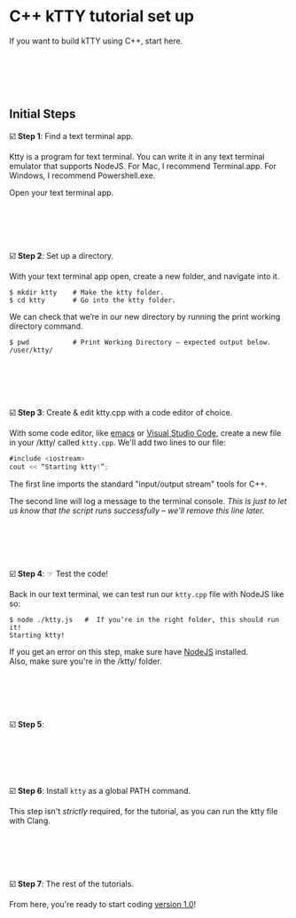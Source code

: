 #  C++ kTTY tutorial set up

If you want to build kTTY using C++, start here.

<br/><br/><br/><br/>



##  Initial Steps

☑️ **Step 1**: Find a text terminal app.   

Ktty is a program for text terminal.  You can write it in any text terminal emulator that supports NodeJS. For Mac, I recommend Terminal.app.  For Windows, I recommend Powershell.exe.  

Open your text terminal app.

<br/><br/><br/><br/>


☑️ **Step 2**: Set up a directory.  

With your text terminal app open, create a new folder, and navigate into it. 

```shell
$ mkdir ktty    # Make the ktty folder.
$ cd ktty       # Go into the ktty folder.
```

We can check that we’re in our new directory 
by running the print working directory command. 

```shell
$ pwd           # Print Working Directory – expected output below.
/user/ktty/     
```


<br/><br/><br/><br/>


☑️ **Step 3**: Create & edit ktty.cpp with a code editor of choice.

With some code editor, like [emacs](https://www.gnu.org/software/emacs/) or [Visual Studio Code](https://code.visualstudio.com/), create a new file in your /ktty/ called `ktty.cpp`.
We'll add two lines to our file:

```js
#include <iostream>
cout << “Starting ktty!”;
```

The first line imports the standard "input/output stream" tools for C++.

The second line will log a message to the terminal console.
*This is just to let us know that the script runs successfully – we’ll remove this line later.*

<br/><br/><br/><br/>



☑️ **Step 4**: ☞ Test the code!

Back in our text terminal, we can test run our `ktty.cpp` file with NodeJS like so:

```shell
$ node ./ktty.js   #  If you’re in the right folder, this should run it!
Starting ktty!
```

If you get an error on this step, make sure have [NodeJS](https://nodejs.org/en/) installed.  
Also, make sure you're in the /ktty/ folder.


<br/><br/><br/><br/>



☑️ **Step 5**: 



<br/><br/><br/><br/>



☑️ **Step 6**: Install `ktty` as a global PATH command.


This step isn't *strictly* required, for the tutorial, as you can run the ktty file with Clang.  

<br/><br/><br/><br/>




☑️ **Step 7**: The rest of the tutorials.

From here, you're ready to start coding [version 1.0](https://github.com/rooftop-media/ktty-tutorial/blob/main/cpp/version1.0/tutorial.md)!

